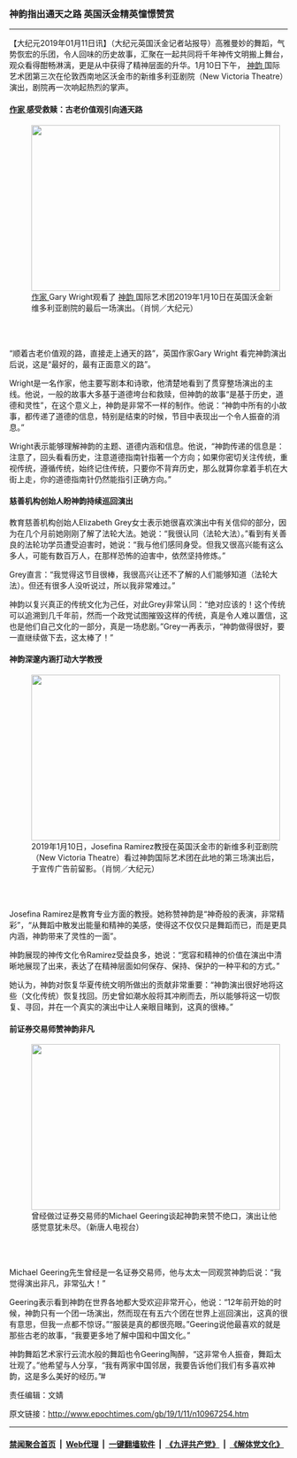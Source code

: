 ### 神韵指出通天之路 英国沃金精英憧憬赞赏
------------------------

<p>
 【大纪元2019年01月11日讯】（大纪元英国沃金记者站报导）高雅曼妙的舞蹈，气势恢宏的乐团，令人回味的历史故事，汇聚在一起共同将千年神传文明搬上舞台，观众看得酣畅淋漓，更是从中获得了精神层面的升华。1月10日下午，
 <a href="http://www.epochtimes.com/gb/tag/%E7%A5%9E%E9%9F%B5.html">
  神韵
 </a>
 国际艺术团第三次在伦敦西南地区沃金市的新维多利亚剧院（New Victoria Theatre）演出，剧院再一次响起热烈的掌声。
</p>
<h4>
 <a href="http://www.epochtimes.com/gb/tag/%E4%BD%9C%E5%AE%B6.html">
  作家
 </a>
 感受救赎：古老价值观引向通天路
</h4>
<figure class="wp-caption aligncenter" id="attachment_10967163" style="width: 450px">
 <a href="http://i.epochtimes.com/assets/uploads/2019/01/1901101435182639.jpg">
  <img alt="" class="wp-image-10967163 size-medium" height="300" src="http://i.epochtimes.com/assets/uploads/2019/01/1901101435182639-450x300.jpg" width="450"/>
 </a>
 <br/><figcaption class="wp-caption-text">
  <a href="http://www.epochtimes.com/gb/tag/%E4%BD%9C%E5%AE%B6.html">
   作家
  </a>
  Gary Wright观看了
  <a href="http://www.epochtimes.com/gb/tag/%E7%A5%9E%E9%9F%B5.html">
   神韵
  </a>
  国际艺术团2019年1月10日在英国沃金新维多利亚剧院的最后一场演出。（肖悯／大纪元）
 </figcaption><br/>
</figure><br/>
<p>
 “顺着古老价值观的路，直接走上通天的路”，英国作家Gary Wright 看完神韵演出后说，这是“最好的，最有正面意义的路”。
</p>
<p>
 Wright是一名作家，他主要写剧本和诗歌，他清楚地看到了贯穿整场演出的主线。他说，一般的故事大多基于道德垮台和救赎，但神韵的故事“是基于历史，道德和灵性”，在这个意义上，神韵是非常不一样的制作。他说：“神韵中所有的小故事，都传递了道德的信息，特别是结束的时候，节目中表现出一个令人振奋的消息。”
</p>
<p>
 Wright表示能够理解神韵的主题、道德内涵和信息。他说，“神韵传递的信息是：注意了，回头看看历史，注意道德指南针指著一个方向；如果你密切关注传统，重视传统，遵循传统，始终记住传统，只要你不背弃历史，那么就算你拿着手机在大街上走，你的道德指南针仍然能指引正确方向。”
</p>
<h4>
 慈善机构创始人盼神韵持续巡回演出
</h4>
<p>
 教育慈善机构创始人Elizabeth Grey女士表示她很喜欢演出中有关信仰的部分，因为在几个月前她刚刚了解了法轮大法。她说：“我很认同（法轮大法）。”看到有关善良的法轮功学员遭受迫害时，她说：“我与他们感同身受。但我又很高兴能有这么多人，可能有数百万人，在那样恐怖的迫害中，依然坚持修炼。”
</p>
<p>
 Grey直言：“我觉得这节目很棒，我很高兴让还不了解的人们能够知道（法轮大法）。但还有很多人没听说过，所以我非常难过。”
</p>
<p>
 神韵以复兴真正的传统文化为己任，对此Grey非常认同：“绝对应该的！这个传统可以追溯到几千年前，然而一个政党试图摧毁这样的传统，真是令人难以置信，这也是他们自己文化的一部分，真是一场悲剧。”Grey一再表示，“神韵做得很好，要一直继续做下去，这太棒了！”
</p>
<h4>
 神韵深邃内涵打动大学教授
</h4>
<figure class="wp-caption aligncenter" id="attachment_10966814" style="width: 450px">
 <a href="http://i.epochtimes.com/assets/uploads/2019/01/1901101435262639.jpg">
  <img alt="" class="wp-image-10966814 size-medium" height="300" src="http://i.epochtimes.com/assets/uploads/2019/01/1901101435262639-450x300.jpg" width="450"/>
 </a>
 <br/><figcaption class="wp-caption-text">
  2019年1月10日，Josefina Ramirez教授在英国沃金市的新维多利亚剧院（New Victoria Theatre）看过神韵国际艺术团在此地的第三场演出后，于宣传广告前留影。（肖悯／大纪元）
 </figcaption><br/>
</figure><br/>
<p>
 Josefina Ramirez是教育专业方面的教授。她称赞神韵是“神奇般的表演，非常精彩”，“从舞蹈中散发出能量和精神的美感，使得这不仅仅只是舞蹈而已，而是更具内涵，神韵带来了灵性的一面”。
</p>
<p>
 神韵展现的神传文化令Ramirez受益良多，她说：“宽容和精神的价值在演出中清晰地展现了出来，表达了在精神层面如何保存、保持、保护的一种平和的方式。”
</p>
<p>
 她认为，神韵对恢复华夏传统文明所做出的贡献非常重要：“神韵演出很好地将这些（文化传统）恢复找回。历史曾如潮水般将其冲刷而去，所以能够将这一切恢复、寻回，并在一个真实的演出中让人亲眼目睹到，这真的很棒。”
</p>
<h4>
 前证券交易师赞神韵非凡
</h4>
<figure class="wp-caption aligncenter" id="attachment_10967364" style="width: 450px">
 <a href="http://i.epochtimes.com/assets/uploads/2019/01/1901101608402639.jpg">
  <img alt="" class="wp-image-10967364 size-medium" height="300" src="http://i.epochtimes.com/assets/uploads/2019/01/1901101608402639-450x300.jpg" width="450"/>
 </a>
 <br/><figcaption class="wp-caption-text">
  曾经做过证券交易师的Michael Geering谈起神韵来赞不绝口，演出让他感觉意犹未尽。（新唐人电视台）
 </figcaption><br/>
</figure><br/>
<p>
 Michael Geering先生曾经是一名证券交易师，他与太太一同观赏神韵后说：“我觉得演出非凡，非常弘大！”
</p>
<p>
 Geering表示看到神韵在世界各地都大受欢迎非常开心，他说：“12年前开始的时候，神韵只有一个团一场演出，然而现在有五六个团在世界上巡回演出，这真的很有意思，但我一点都不惊讶。”“服装是真的都很亮眼。”Geering说他最喜欢的就是那些古老的故事，“我要更多地了解中国和中国文化。”
</p>
<p>
 神韵舞蹈艺术家行云流水般的舞蹈也令Geering陶醉，“这非常令人振奋，舞蹈太壮观了。”他希望与人分享，“我有两家中国邻居，我要告诉他们我们有多喜欢神韵，这是多么美好的经历。”#
</p>
<p>
 责任编辑：文婧
</p>

原文链接：http://www.epochtimes.com/gb/19/1/11/n10967254.htm


------------------------
#### [禁闻聚合首页](https://github.com/gfw-breaker/banned-news/blob/master/README.md) &nbsp;|&nbsp; [Web代理](https://github.com/gfw-breaker/open-proxy/blob/master/README.md) &nbsp;|&nbsp; [一键翻墙软件](https://github.com/gfw-breaker/nogfw/blob/master/README.md) &nbsp;|&nbsp; [《九评共产党》](https://github.com/gfw-breaker/9ping.md/blob/master/README.md#九评之一评共产党是什么) &nbsp;|&nbsp; [《解体党文化》](https://github.com/gfw-breaker/jtdwh.md/blob/master/README.md#绪论)